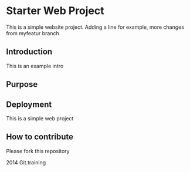 # Starter Web Project

This is a simple website project. Adding a line for example,
more changes from myfeatur branch

## Introduction
This is an example intro

## Purpose

## Deployment

This is a simple web project

## How to contribute


Please fork this repository

2014 Git.training